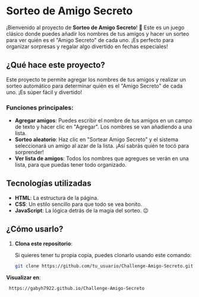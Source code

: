 # Sorteo de Amigo Secreto

¡Bienvenido al proyecto de **Sorteo de Amigo Secreto**! 🎉 Este es un juego clásico donde puedes añadir los nombres de tus amigos y hacer un sorteo para ver quién es el "Amigo Secreto" de cada uno. ¡Es perfecto para organizar sorpresas y regalar algo divertido en fechas especiales!

## ¿Qué hace este proyecto?

Este proyecto te permite agregar los nombres de tus amigos y realizar un sorteo automático para determinar quién es el "Amigo Secreto" de cada uno. ¡Es súper fácil y divertido!

### Funciones principales:

- **Agregar amigos**: Puedes escribir el nombre de tus amigos en un campo de texto y hacer clic en "Agregar". Los nombres se van añadiendo a una lista.
- **Sorteo aleatorio**: Haz clic en "Sortear Amigo Secreto" y el sistema seleccionará un amigo al azar de la lista. ¡Así sabrás quién te tocó para sorprender!
- **Ver lista de amigos**: Todos los nombres que agregues se verán en una lista, para que puedas tener todo organizado.

## Tecnologías utilizadas

- **HTML**: La estructura de la página.
- **CSS**: Un estilo sencillo para que todo se vea bonito.
- **JavaScript**: La lógica detrás de la magia del sorteo. 😉 

## ¿Cómo usarlo?

1. **Clona este repositorio**:

   Si quieres tener tu propia copia, puedes clonarlo usando este comando:

   ```bash
   git clone https://github.com/tu_usuario/Challenge-Amigo-Secreto.git

**Visualizar en**:  

```bash
 https://gabyh7922.github.io/Challenge-Amigo-Secreto